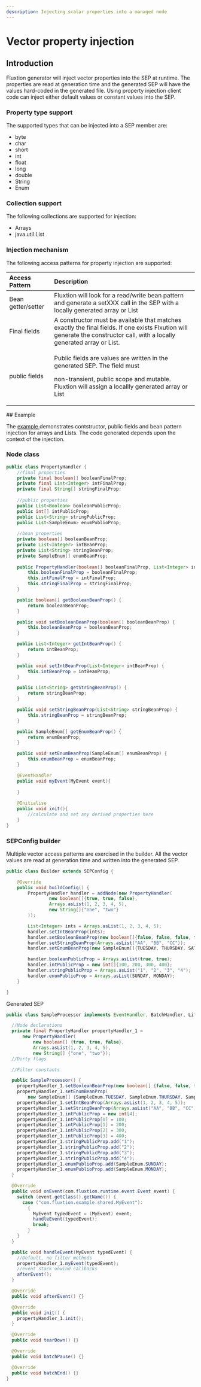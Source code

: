 ```yaml
---
description: Injecting scalar properties into a managed node
---
```


# Vector property injection

## Introduction <a id="introduction"></a>

Fluxtion generator will inject vector properties into the SEP at runtime. The properties are read at generation time and the generated SEP will have the values hard-coded in the generated file. Using property injection client code can inject either default values or constant values into the SEP.

### Property type support <a id="property-type-support"></a>

The supported types that can be injected into a SEP member are:

* byte
* char
* short
* int
* float
* long
* double
* String
* Enum

### Collection support

The following collections are supported for injection:

* Arrays
* java.util.List 

### Injection mechanism

The following access patterns for property injection are supported:

<table>
  <thead>
    <tr>
      <th style="text-align:left">Access Pattern</th>
      <th style="text-align:left">Description</th>
    </tr>
  </thead>
  <tbody>
    <tr>
      <td style="text-align:left">Bean getter/setter</td>
      <td style="text-align:left">Fluxtion will look for a read/write bean pattern and generate a setXXX
        call in the SEP with a locally generated array or List</td>
    </tr>
    <tr>
      <td style="text-align:left">Final fields</td>
      <td style="text-align:left">A constructor must be available that matches exactly the final fields.
        If one exists Flxution will generate the constructor call, with a locally
        generated array or List.</td>
    </tr>
    <tr>
      <td style="text-align:left">public fields</td>
      <td style="text-align:left">
        <p>Public fields are values are written in the generated SEP. The field must</p>
        <p>non-transient, public scope and mutable. Fluxtion will assign a locallly
          generated array or List</p>
      </td>
    </tr>
  </tbody>
</table>## Example

The [example ](https://github.com/v12technology/fluxtion/tree/develop/examples/documentation-examples/src/main/java/com/fluxtion/example/core/dependencyinjection/propertyvector)demonstrates contstructor, public fields and bean pattern injection for arrays and Lists. The code generated depends upon the context of the injection.

### Node class

```java
public class PropertyHandler {
    //final properties
    private final boolean[] booleanFinalProp;
    private final List<Integer> intFinalProp;
    private final String[] stringFinalProp;
    
    //public properties
    public List<Boolean> booleanPublicProp;
    public int[] intPublicProp;
    public List<String> stringPublicProp;
    public List<SampleEnum> enumPublioProp;
    
    //bean properties
    private boolean[] booleanBeanProp;
    private List<Integer> intBeanProp;
    private List<String> stringBeanProp;
    private SampleEnum[] enumBeanProp;
    
    public PropertyHandler(boolean[] booleanFinalProp, List<Integer> intFinalProp, String[] stringFinalProp) {
        this.booleanFinalProp = booleanFinalProp;
        this.intFinalProp = intFinalProp;
        this.stringFinalProp = stringFinalProp;
    }

    public boolean[] getBooleanBeanProp() {
        return booleanBeanProp;
    }

    public void setBooleanBeanProp(boolean[] booleanBeanProp) {
        this.booleanBeanProp = booleanBeanProp;
    }

    public List<Integer> getIntBeanProp() {
        return intBeanProp;
    }

    public void setIntBeanProp(List<Integer> intBeanProp) {
        this.intBeanProp = intBeanProp;
    }

    public List<String> getStringBeanProp() {
        return stringBeanProp;
    }

    public void setStringBeanProp(List<String> stringBeanProp) {
        this.stringBeanProp = stringBeanProp;
    }

    public SampleEnum[] getEnumBeanProp() {
        return enumBeanProp;
    }

    public void setEnumBeanProp(SampleEnum[] enumBeanProp) {
        this.enumBeanProp = enumBeanProp;
    }

    @EventHandler
    public void myEvent(MyEvent event){
        
    }
    
    @Initialise
    public void init(){
        //calculate and set any derived properties here
    }
}

```

### SEPConfig builder

Multiple vector access patterns are exercised in the builder. All the vector values are read at generation time and written into the generated SEP.

```java
public class Builder extends SEPConfig {

    @Override
    public void buildConfig() {
        PropertyHandler handler = addNode(new PropertyHandler(
                new boolean[]{true, true, false},
                Arrays.asList(1, 2, 3, 4, 5),
                new String[]{"one", "two"}
        ));

        List<Integer> ints = Arrays.asList(1, 2, 3, 4, 5);
        handler.setIntBeanProp(ints);
        handler.setBooleanBeanProp(new boolean[]{false, false, false, false});
        handler.setStringBeanProp(Arrays.asList("AA", "BB", "CC"));
        handler.setEnumBeanProp(new SampleEnum[]{TUESDAY, THURSDAY, SATURDAY});

        handler.booleanPublicProp = Arrays.asList(true, true);
        handler.intPublicProp = new int[]{100, 200, 300, 400};
        handler.stringPublicProp = Arrays.asList("1", "2", "3", "4");
        handler.enumPublioProp = Arrays.asList(SUNDAY, MONDAY);
    }

}
```

Generated SEP

```java
public class SampleProcessor implements EventHandler, BatchHandler, Lifecycle {

  //Node declarations
  private final PropertyHandler propertyHandler_1 =
      new PropertyHandler(
          new boolean[] {true, true, false},
          Arrays.asList(1, 2, 3, 4, 5),
          new String[] {"one", "two"});
  //Dirty flags

  //Filter constants

  public SampleProcessor() {
    propertyHandler_1.setBooleanBeanProp(new boolean[] {false, false, false, false});
    propertyHandler_1.setEnumBeanProp(
        new SampleEnum[] {SampleEnum.TUESDAY, SampleEnum.THURSDAY, SampleEnum.SATURDAY});
    propertyHandler_1.setIntBeanProp(Arrays.asList(1, 2, 3, 4, 5));
    propertyHandler_1.setStringBeanProp(Arrays.asList("AA", "BB", "CC"));
    propertyHandler_1.intPublicProp = new int[4];
    propertyHandler_1.intPublicProp[0] = 100;
    propertyHandler_1.intPublicProp[1] = 200;
    propertyHandler_1.intPublicProp[2] = 300;
    propertyHandler_1.intPublicProp[3] = 400;
    propertyHandler_1.stringPublicProp.add("1");
    propertyHandler_1.stringPublicProp.add("2");
    propertyHandler_1.stringPublicProp.add("3");
    propertyHandler_1.stringPublicProp.add("4");
    propertyHandler_1.enumPublioProp.add(SampleEnum.SUNDAY);
    propertyHandler_1.enumPublioProp.add(SampleEnum.MONDAY);
  }

  @Override
  public void onEvent(com.fluxtion.runtime.event.Event event) {
    switch (event.getClass().getName()) {
      case ("com.fluxtion.example.shared.MyEvent"):
        {
          MyEvent typedEvent = (MyEvent) event;
          handleEvent(typedEvent);
          break;
        }
    }
  }

  public void handleEvent(MyEvent typedEvent) {
    //Default, no filter methods
    propertyHandler_1.myEvent(typedEvent);
    //event stack unwind callbacks
    afterEvent();
  }

  @Override
  public void afterEvent() {}

  @Override
  public void init() {
    propertyHandler_1.init();
  }

  @Override
  public void tearDown() {}

  @Override
  public void batchPause() {}

  @Override
  public void batchEnd() {}
}

```



